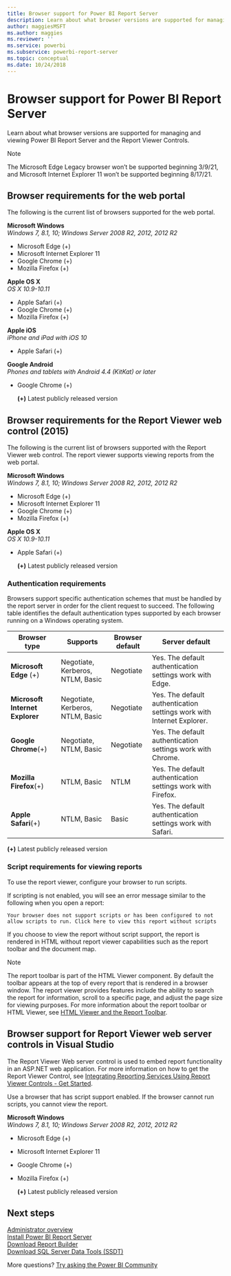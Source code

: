 ```yaml
---
title: Browser support for Power BI Report Server
description: Learn about what browser versions are supported for managing and viewing Power BI Report Server and the Report Viewer Controls.
author: maggiesMSFT
ms.author: maggies
ms.reviewer: ''
ms.service: powerbi
ms.subservice: powerbi-report-server
ms.topic: conceptual
ms.date: 10/24/2018
---
```

# Browser support for Power BI Report Server
Learn about what browser versions are supported for managing and viewing Power BI Report Server and the Report Viewer Controls.

> [!NOTE]
> The Microsoft Edge Legacy browser won’t be supported beginning 3/9/21, and Microsoft Internet Explorer 11 won’t be supported beginning 8/17/21.

## Browser requirements for the web portal
The following is the current list of browsers supported for the web portal.

**Microsoft Windows**  
*Windows 7, 8.1, 10; Windows Server 2008 R2, 2012, 2012 R2*

* Microsoft Edge (+)
* Microsoft Internet Explorer 11
* Google Chrome (+)
* Mozilla Firefox (+)

**Apple OS X**  
*OS X 10.9-10.11*

* Apple Safari (+)
* Google Chrome (+)
* Mozilla Firefox (+)

**Apple iOS**  
*iPhone and iPad with iOS 10*

* Apple Safari (+)

**Google Android**  
*Phones and tablets with Android 4.4 (KitKat) or later*

* Google Chrome (+)
  
  **(+)** Latest publicly released version

## Browser requirements for the Report Viewer web control (2015)
The following is the current list of browsers supported with the Report Viewer web control. The report viewer supports viewing reports from the web portal.

**Microsoft Windows**  
*Windows 7, 8.1, 10; Windows Server 2008 R2, 2012, 2012 R2*

* Microsoft Edge (+)
* Microsoft Internet Explorer 11
* Google Chrome (+)
* Mozilla Firefox (+)

**Apple OS X**  
*OS X 10.9-10.11*

* Apple Safari (+)
  
  **(+)** Latest publicly released version

### Authentication requirements
Browsers support specific authentication schemes that must be handled by the report server in order for the client request to succeed. The following table identifies the default authentication types supported by each browser running on a Windows operating system.

| **Browser type** | **Supports** | **Browser default** | **Server default** |
| --- | --- | --- | --- |
| **Microsoft Edge** (+) |Negotiate, Kerberos, NTLM, Basic |Negotiate |Yes. The default authentication settings work with Edge. |
| **Microsoft Internet Explorer** |Negotiate, Kerberos, NTLM, Basic |Negotiate |Yes. The default authentication settings work with Internet Explorer. |
| **Google Chrome**(+) |Negotiate, NTLM, Basic |Negotiate |Yes. The default authentication settings work with Chrome. |
| **Mozilla Firefox**(+) |NTLM, Basic |NTLM |Yes. The default authentication settings work with Firefox. |
| **Apple Safari**(+) |NTLM, Basic |Basic |Yes. The default authentication settings work with Safari. |

 **(+)** Latest publicly released version

### Script requirements for viewing reports
To use the report viewer, configure your browser to run scripts.

If scripting is not enabled, you will see an error message similar to the following when you open a report:

```
Your browser does not support scripts or has been configured to not allow scripts to run. Click here to view this report without scripts
```

 If you choose to view the report without script support, the report is rendered in HTML without report viewer capabilities such as the report toolbar and the document map.

> [!NOTE]
> The report toolbar is part of the HTML Viewer component. By default the toolbar appears at the top of every report that is rendered in a browser window. The report viewer provides features include the ability to search the report for information, scroll to a specific page, and adjust the page size for viewing purposes. For more information about the report toolbar or HTML Viewer, see [HTML Viewer and the Report Toolbar](/sql/reporting-services/html-viewer-and-the-report-toolbar).
> 
> 

## Browser support for Report Viewer web server controls in Visual Studio
The Report Viewer Web server control is used to embed report functionality in an ASP.NET web application. For more information on how to get the Report Viewer Control, see [Integrating Reporting Services Using Report Viewer Controls - Get Started](/sql/reporting-services/application-integration/integrating-reporting-services-using-reportviewer-controls-get-started).

Use a browser that has script support enabled. If the browser cannot run scripts, you cannot view the report.

**Microsoft Windows**  
*Windows 7, 8.1, 10; Windows Server 2008 R2, 2012, 2012 R2*

* Microsoft Edge (+)
* Microsoft Internet Explorer 11
* Google Chrome (+)
* Mozilla Firefox (+)
  
  **(+)** Latest publicly released version

## Next steps
[Administrator overview](admin-handbook-overview.md)  
[Install Power BI Report Server](install-report-server.md)  
[Download Report Builder](https://www.microsoft.com/download/details.aspx?id=53613)  
[Download SQL Server Data Tools (SSDT)](/sql/ssdt/download-sql-server-data-tools-ssdt)

More questions? [Try asking the Power BI Community](https://community.powerbi.com/)
